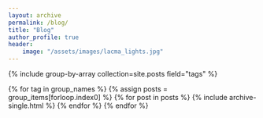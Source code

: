 ```yaml
---
layout: archive
permalink: /blog/
title: "Blog"
author_profile: true
header:
    image: "/assets/images/lacma_lights.jpg"
---
```


{% include group-by-array collection=site.posts field="tags" %}

{% for tag in group_names %}
  {% assign posts = group_items[forloop.index0] %}
  {% for post in posts %}
    {% include archive-single.html %}
  {% endfor %}
{% endfor %}